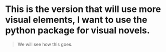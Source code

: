 # This is the version that will use more visual elements, I want to use the python package for visual novels. 
> We will see how this goes.